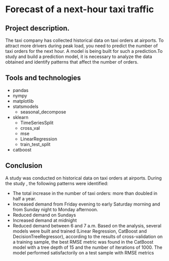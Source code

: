 # Forecast of a next-hour taxi traffic

## Project description.
The taxi company has collected historical data on taxi orders at airports. To attract more drivers during peak load, you need to predict the number of taxi orders for the next hour. A model is being built for such a prediction.To study and build a prediction model, it is necessary to analyze the data obtained and identify patterns that affect the number of orders.
## Tools and technologies
* pandas
* nympy
* matplotlib
* statsmodels
  * seasonal_decompose
* sklearn
  * TimeSeriesSplit
  * cross_val
  * mse
  * LinearRegression
  * train_test_split
* catboost
  
## Conclusion
A study was conducted on historical data on taxi orders at airports.
During the study , the following patterns were identified:

- The total increase in the number of taxi orders: more than doubled in half a year.
- Increased demand from Friday evening to early Saturday morning and from Sunday night to Monday afternoon.
- Reduced demand on Sundays
- Increased demand at midnight
- Reduced demand between 6 and 7 a.m.
Based on the analysis, several models were built and trained (Linear Regression, CatBoost and DecisionTreeRegressor), according to the results of cross-validation on a training sample, the best RMSE metric was found in the CatBoost model with a tree depth of 15 and the number of iterations of 1000. The model performed satisfactorily on a test sample with RMSE metrics
